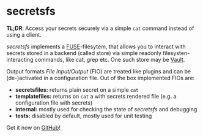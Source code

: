 # secretsfs

**TL;DR**: Access your secrets securely via a simple `cat` command instead of using a client.

_secretsfs_ implements a [FUSE](https://en.wikipedia.org/wiki/Filesystem_in_Userspace)-filesytem, that allows you to interact with secrets stored in a backend (called store) via simple readonly filesysten-interacting commands, like cat, grep etc.
One such store may be [Vault](https://github.com/hashicorp/vault).

Output formats _File Input/Output_ (FIO) are treated like plugins and can be (de-)activated in a configuration file. Out of the box implemented FIOs are:

* **secretsfiles:** returns plain secret on a simple `cat`
* **templatefiles:** returns on `cat` a with secrets rendered file (e.g. a configuration file with secrets)
* **internal:** mostly used for checking the state of _secretsfs_ and debugging
* **tests:** disabled by default, mostly used for unit testing

Get it now on [GitHub](https://github.com/muryoutaisuu/secretsfs)!
